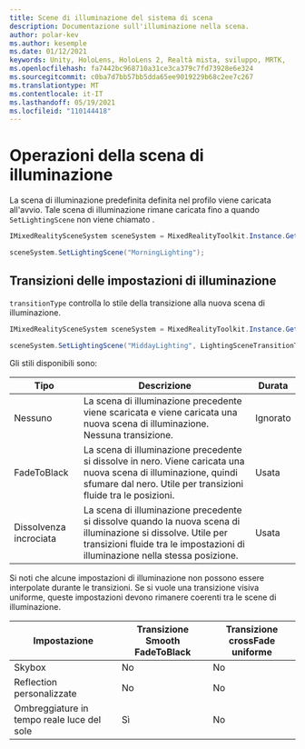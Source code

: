 ```yaml
---
title: Scene di illuminazione del sistema di scena
description: Documentazione sull'illuminazione nella scena.
author: polar-kev
ms.author: kesemple
ms.date: 01/12/2021
keywords: Unity, HoloLens, HoloLens 2, Realtà mista, sviluppo, MRTK,
ms.openlocfilehash: fa7442bc968710a31ce3ca379c7fd73928e6e324
ms.sourcegitcommit: c0ba7d7bb57bb5dda65ee9019229b68c2ee7c267
ms.translationtype: MT
ms.contentlocale: it-IT
ms.lasthandoff: 05/19/2021
ms.locfileid: "110144418"
---
```

# <a name="lighting-scene-operations"></a>Operazioni della scena di illuminazione

La scena di illuminazione predefinita definita nel profilo viene caricata all'avvio. Tale scena di illuminazione rimane caricata fino a quando `SetLightingScene` non viene chiamato .

```c#
IMixedRealitySceneSystem sceneSystem = MixedRealityToolkit.Instance.GetService<IMixedRealitySceneSystem>();

sceneSystem.SetLightingScene("MorningLighting");
```

## <a name="lighting-setting-transitions"></a>Transizioni delle impostazioni di illuminazione

`transitionType` controlla lo stile della transizione alla nuova scena di illuminazione.

```c#
IMixedRealitySceneSystem sceneSystem = MixedRealityToolkit.Instance.GetService<IMixedRealitySceneSystem>();

sceneSystem.SetLightingScene("MiddayLighting", LightingSceneTransitionType.CrossFade);
```

Gli stili disponibili sono:

Tipo | Descrizione | Durata
--- | --- | ---
Nessuno | La scena di illuminazione precedente viene scaricata e viene caricata una nuova scena di illuminazione. Nessuna transizione. | Ignorato
FadeToBlack | La scena di illuminazione precedente si dissolve in nero. Viene caricata una nuova scena di illuminazione, quindi sfumare dal nero. Utile per transizioni fluide tra le posizioni. | Usata
Dissolvenza incrociata | La scena di illuminazione precedente si dissolve quando la nuova scena di illuminazione si dissolve. Utile per transizioni fluide tra le impostazioni di illuminazione nella stessa posizione. | Usata

Si noti che alcune impostazioni di illuminazione non possono essere interpolate durante le transizioni. Se si vuole una transizione visiva uniforme, queste impostazioni devono rimanere coerenti tra le scene di illuminazione.

Impostazione | Transizione Smooth FadeToBlack | Transizione crossFade uniforme
--- | --- | ---
Skybox | No | No
Reflection personalizzate | No | No
Ombreggiature in tempo reale luce del sole | Sì | No
